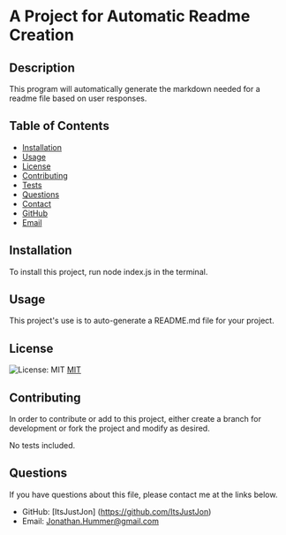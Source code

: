 # A Project for Automatic Readme Creation
    
## Description

This program will automatically generate the markdown needed for a readme file based on user responses.


## Table of Contents

* [Installation](#installation)
* [Usage](#usage)
* [License](#license)
* [Contributing](#contributing)
* [Tests](#tests)
* [Questions](#questions)
* [Contact](#contact)
* [GitHub](#github)
* [Email](#email)


## Installation

To install this project, run node index.js in the terminal.


## Usage

This project's use is to auto-generate a README.md file for your project.

## License
![License: MIT](https://img.shields.io/badge/License-MIT-yellow.svg)
[MIT](https://opensource.org/licenses/MIT)


## Contributing

In order to contribute or add to this project, either create a branch for development or fork the project and modify as desired.



No tests included.


## Questions

If you have questions about this file, please contact me at the links below.

* GitHub: [ItsJustJon] (https://github.com/ItsJustJon)
* Email: Jonathan.Hummer@gmail.com

